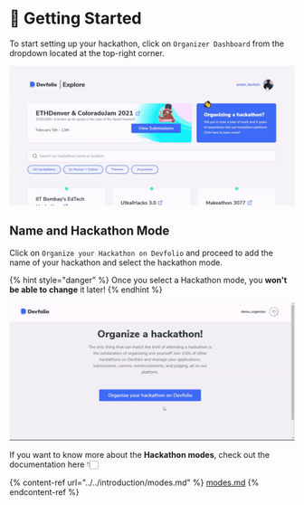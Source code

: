# 🏁 Getting Started

To start setting up your hackathon, click on `Organizer Dashboard` from the dropdown located at the top-right corner.

![](../../.gitbook/assets/organise.gif)

## Name and Hackathon Mode

Click on `Organize your Hackathon on Devfolio` and proceed to add the name of your hackathon and select the hackathon mode.

{% hint style="danger" %}
Once you select a Hackathon mode, you **won't be able to change** it later!
{% endhint %}

![Start building your hackathon on the Organizer Dashboard](../../.gitbook/assets/organize-a-hackathon.gif)

If you want to know more about the **Hackathon modes**, check out the documentation here 👇🏻

{% content-ref url="../../introduction/modes.md" %}
[modes.md](../../introduction/modes.md)
{% endcontent-ref %}

